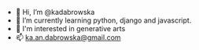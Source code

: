 - 👋 Hi, I’m @kadabrowska
- 🌱 I’m currently learning python, django and javascript.
- :art: I'm interested in generative arts
- 📫 ka.an.dabrowska@gmail.com

<!---
kadabrowska/kadabrowska is a ✨ special ✨ repository because its `README.md` (this file) appears on your GitHub profile.
You can click the Preview link to take a look at your changes.
--->
